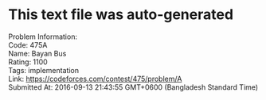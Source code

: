 # This text file was auto-generated  
  
Problem Information:  
Code: 475A  
Name: Bayan Bus  
Rating: 1100  
Tags: implementation  
Link: https://codeforces.com/contest/475/problem/A  
Submitted At: 2016-09-13 21:43:55 GMT+0600 (Bangladesh Standard Time)  
